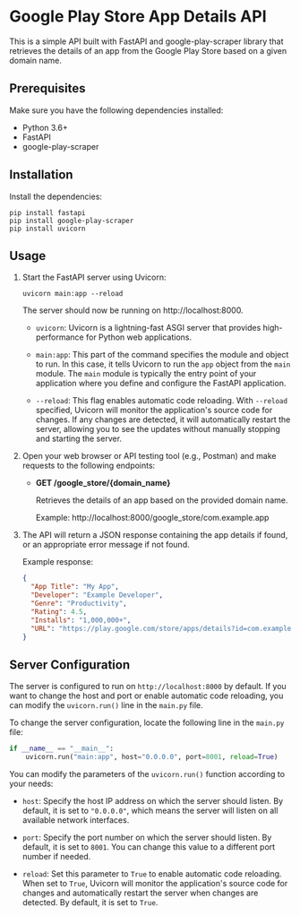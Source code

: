
# Google Play Store App Details API

This is a simple API built with FastAPI and google-play-scraper library that retrieves the details of an app from the Google Play Store based on a given domain name.

## Prerequisites

Make sure you have the following dependencies installed:

- Python 3.6+
- FastAPI
- google-play-scraper

## Installation


 Install the dependencies:

   ```
   pip install fastapi
   pip install google-play-scraper
   pip install uvicorn
   ```

## Usage

1. Start the FastAPI server using Uvicorn:

   ```
   uvicorn main:app --reload
   ```

   The server should now be running on http://localhost:8000.

   - `uvicorn`: Uvicorn is a lightning-fast ASGI server that provides high-performance for Python web applications.

   - `main:app`: This part of the command specifies the module and object to run. In this case, it tells Uvicorn to run the `app` object from the `main` module. The `main` module is typically the entry point of your application where you define and configure the FastAPI application.

   - `--reload`: This flag enables automatic code reloading. With `--reload` specified, Uvicorn will monitor the application's source code for changes. If any changes are detected, it will automatically restart the server, allowing you to see the updates without manually stopping and starting the server.

2. Open your web browser or API testing tool (e.g., Postman) and make requests to the following endpoints:

   - **GET /google_store/{domain_name}**

     Retrieves the details of an app based on the provided domain name.

     Example: http://localhost:8000/google_store/com.example.app

3. The API will return a JSON response containing the app details if found, or an appropriate error message if not found.

   Example response:

   ```json
   {
     "App Title": "My App",
     "Developer": "Example Developer",
     "Genre": "Productivity",
     "Rating": 4.5,
     "Installs": "1,000,000+",
     "URL": "https://play.google.com/store/apps/details?id=com.example.app"
   }
   ```

## Server Configuration

The server is configured to run on `http://localhost:8000` by default. If you want to change the host and port or enable automatic code reloading, you can modify the `uvicorn.run()` line in the `main.py` file.

To change the server configuration, locate the following line in the `main.py` file:

```python
if __name__ == "__main__":
    uvicorn.run("main:app", host="0.0.0.0", port=8001, reload=True)
```

You can modify the parameters of the `uvicorn.run()` function according to your needs:

- `host`: Specify the host IP address on which the server should listen. By default, it is set to `"0.0.0.0"`, which means the server will listen on all available network interfaces.

- `port`: Specify the port number on which the server should listen. By default, it is set to `8001`. You can change this value to a different port number if needed.

- `reload`: Set this parameter to `True` to enable automatic code reloading. When set to `True`, Uvicorn will monitor the application's source code for changes and automatically restart the server when changes are detected. By default, it is set to `True`.

